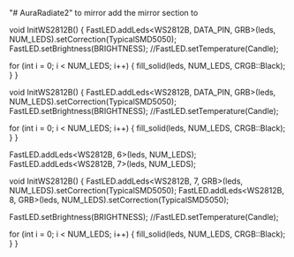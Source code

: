 "# AuraRadiate2" 
to mirror add the mirror section to 

void InitWS2812B() {
  FastLED.addLeds<WS2812B, DATA_PIN, GRB>(leds, NUM_LEDS).setCorrection(TypicalSMD5050);
  FastLED.setBrightness(BRIGHTNESS);
  //FastLED.setTemperature(Candle);

  for (int i = 0; i < NUM_LEDS; i++) {
    fill_solid(leds, NUM_LEDS, CRGB::Black);
  }
}


void InitWS2812B() {
  FastLED.addLeds<WS2812B, DATA_PIN, GRB>(leds, NUM_LEDS).setCorrection(TypicalSMD5050);
  FastLED.setBrightness(BRIGHTNESS);
  //FastLED.setTemperature(Candle);

  for (int i = 0; i < NUM_LEDS; i++) {
    fill_solid(leds, NUM_LEDS, CRGB::Black);
  }
}


FastLED.addLeds<WS2812B, 6>(leds, NUM_LEDS);
FastLED.addLeds<WS2812B, 7>(leds, NUM_LEDS);


void InitWS2812B() {
  FastLED.addLeds<WS2812B, 7, GRB>(leds, NUM_LEDS).setCorrection(TypicalSMD5050);
  FastLED.addLeds<WS2812B, 8, GRB>(leds, NUM_LEDS).setCorrection(TypicalSMD5050);

  FastLED.setBrightness(BRIGHTNESS);
  //FastLED.setTemperature(Candle);

  for (int i = 0; i < NUM_LEDS; i++) {
    fill_solid(leds, NUM_LEDS, CRGB::Black);
  }
}
